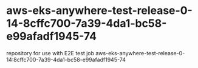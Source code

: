 # aws-eks-anywhere-test-release-0-14-8cffc700-7a39-4da1-bc58-e99afadf1945-74
repository for use with E2E test job aws-eks-anywhere-test-release-0-14:8cffc700-7a39-4da1-bc58-e99afadf1945-74
